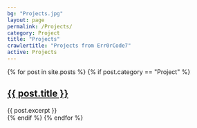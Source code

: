 ```yaml
---
bg: "Projects.jpg"
layout: page
permalink: /Projects/
category: Project
title: "Projects"
crawlertitle: "Projects from Err0rCode7"
active: Projects
---
```

{% for post in site.posts %}
  {% if post.category == "Project" %}
  <article class="index-page">
    <h2><a href="{{ post.url | relative_url }}">{{ post.title }}</a></h2>
    {{ post.excerpt }}
  </article>
  {% endif %}
{% endfor %}
